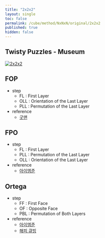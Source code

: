 ```yaml
---
title: "2x2x2"
layout: single
toc: false
permalink: /cube/method/NxNxN/original/2x2x2
published: true
hidden: false
---
```


<head>
  <base target="_blank">
</head>



## Twisty Puzzles - Museum

[![2x2x2](https://twistypuzzles.com/museum/large/00020-01.jpg)](https://twistypuzzles.com/app/museum/museum_showitem.php?pkey=20)



## FOP

- step
  - FL : First Layer
  - OLL : Orientation of the Last Layer
  - PLL : Permutation of the Last Layer
- reference
  - [굿맨](https://youtu.be/byZU8_inqSU)



## FPO

- step
  - FL : First Layer
  - PLL : Permutation of the Last Layer
  - OLL : Orientation of the Last Layer
- reference
  - [아이엠준](https://youtu.be/3UtuDW2THL4)



## Ortega

- step
  - FF : First Face
  - OF : Opposite Face
  - PBL : Permutation of Both Layers
- reference
  - [아이엠준](https://youtu.be/BNmOS69maw4)
  - [해피 큐빙](https://youtu.be/3d1IKL6HMUs)
